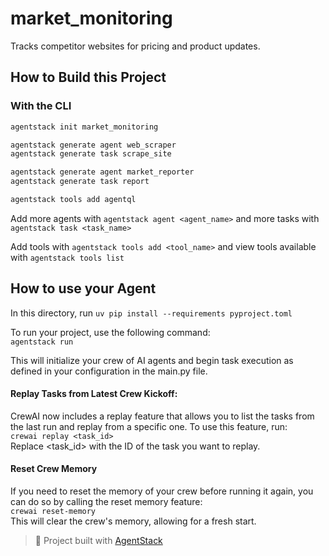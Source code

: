 # market_monitoring

Tracks competitor websites for pricing and product updates.

## How to Build this Project

### With the CLI

```bash
agentstack init market_monitoring

agentstack generate agent web_scraper
agentstack generate task scrape_site

agentstack generate agent market_reporter
agentstack generate task report

agentstack tools add agentql
```

Add more agents with `agentstack agent <agent_name>` and more tasks with `agentstack task <task_name>`

Add tools with `agentstack tools add <tool_name>` and view tools available with `agentstack tools list`

## How to use your Agent

In this directory, run `uv pip install --requirements pyproject.toml`

To run your project, use the following command:  
`agentstack run`

This will initialize your crew of AI agents and begin task execution as defined in your configuration in the main.py file.

#### Replay Tasks from Latest Crew Kickoff:

CrewAI now includes a replay feature that allows you to list the tasks from the last run and replay from a specific one. To use this feature, run:  
`crewai replay <task_id>`  
Replace <task_id> with the ID of the task you want to replay.

#### Reset Crew Memory

If you need to reset the memory of your crew before running it again, you can do so by calling the reset memory feature:  
`crewai reset-memory`  
This will clear the crew's memory, allowing for a fresh start.

> 🪩 Project built with [AgentStack](https://github.com/AgentOps-AI/AgentStack)
